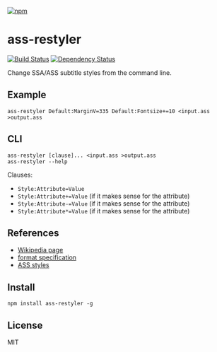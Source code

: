 [![npm](https://nodei.co/npm/ass-restyler.png)](https://nodei.co/npm/ass-restyler/)

# ass-restyler

[![Build Status][travis-badge]][travis] [![Dependency Status][david-badge]][david]

Change SSA/ASS subtitle styles from the command line.

[travis]: https://travis-ci.org/eush77/ass-restyler
[travis-badge]: https://travis-ci.org/eush77/ass-restyler.svg
[david]: https://david-dm.org/eush77/ass-restyler
[david-badge]: https://david-dm.org/eush77/ass-restyler.png

## Example

```
ass-restyler Default:MarginV=335 Default:Fontsize+=10 <input.ass >output.ass
```

## CLI

```
ass-restyler [clause]... <input.ass >output.ass
ass-restyler --help
```

Clauses:
  - `Style:Attribute=Value`
  - `Style:Attribute+=Value` (if it makes sense for the attribute)
  - `Style:Attribute-=Value` (if it makes sense for the attribute)
  - `Style:Attribute*=Value` (if it makes sense for the attribute)

## References

- [Wikipedia page](http://en.wikipedia.org/wiki/SubStation_Alpha)
- [format specification](http://www.perlfu.co.uk/projects/asa/ass-specs.doc)
- [ASS styles](http://docs.aegisub.org/3.2/Styles/)

## Install

```shell
npm install ass-restyler -g
```

## License

MIT
